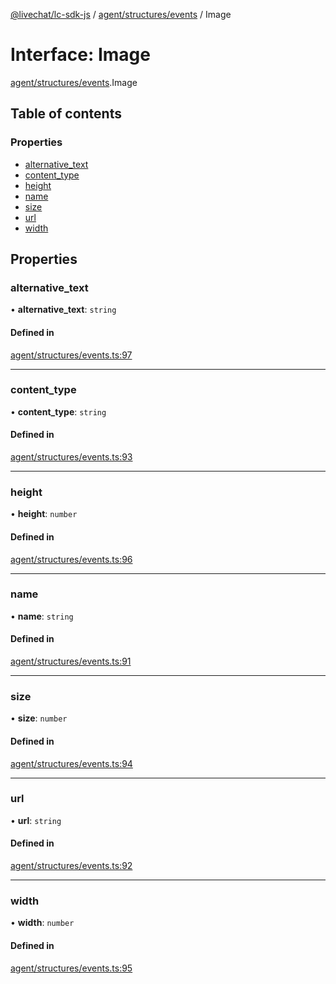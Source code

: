 [@livechat/lc-sdk-js](../README.md) / [agent/structures/events](../modules/agent_structures_events.md) / Image

# Interface: Image

[agent/structures/events](../modules/agent_structures_events.md).Image

## Table of contents

### Properties

- [alternative\_text](agent_structures_events.Image.md#alternative_text)
- [content\_type](agent_structures_events.Image.md#content_type)
- [height](agent_structures_events.Image.md#height)
- [name](agent_structures_events.Image.md#name)
- [size](agent_structures_events.Image.md#size)
- [url](agent_structures_events.Image.md#url)
- [width](agent_structures_events.Image.md#width)

## Properties

### alternative\_text

• **alternative\_text**: `string`

#### Defined in

[agent/structures/events.ts:97](https://github.com/livechat/lc-sdk-js/blob/25e113d/src/agent/structures/events.ts#L97)

___

### content\_type

• **content\_type**: `string`

#### Defined in

[agent/structures/events.ts:93](https://github.com/livechat/lc-sdk-js/blob/25e113d/src/agent/structures/events.ts#L93)

___

### height

• **height**: `number`

#### Defined in

[agent/structures/events.ts:96](https://github.com/livechat/lc-sdk-js/blob/25e113d/src/agent/structures/events.ts#L96)

___

### name

• **name**: `string`

#### Defined in

[agent/structures/events.ts:91](https://github.com/livechat/lc-sdk-js/blob/25e113d/src/agent/structures/events.ts#L91)

___

### size

• **size**: `number`

#### Defined in

[agent/structures/events.ts:94](https://github.com/livechat/lc-sdk-js/blob/25e113d/src/agent/structures/events.ts#L94)

___

### url

• **url**: `string`

#### Defined in

[agent/structures/events.ts:92](https://github.com/livechat/lc-sdk-js/blob/25e113d/src/agent/structures/events.ts#L92)

___

### width

• **width**: `number`

#### Defined in

[agent/structures/events.ts:95](https://github.com/livechat/lc-sdk-js/blob/25e113d/src/agent/structures/events.ts#L95)
